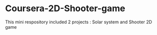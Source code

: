 # Coursera-2D-Shooter-game
This mini respository included 2 projects : Solar system and Shooter 2D game

